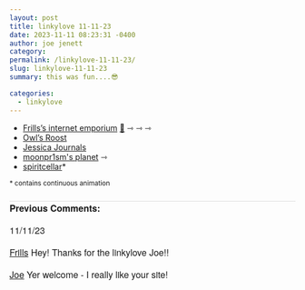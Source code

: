 ```yaml
---
layout: post
title: linkylove 11-11-23
date: 2023-11-11 08:23:31 -0400
author: joe jenett
category: 
permalink: /linkylove-11-11-23/
slug: linkylove-11-11-23
summary: this was fun....😎

categories:
  - linkylove
---
```

<ul class="linkylove">
	<li><a title="Frills’s internet emporium" href="https://frills.dev/">Frills’s internet emporium</a> <a href="https://pinboard.in/u:mikael">📌</a> <span title="led to sites shown below">⇾ ⇾ ⇾</span></li>
	<li><a title="Owl or Owlrooster" href="https://owlsroost.xyz/">Owl’s Roost</a></li>
	<li><a title="Jessica" href="https://jessicajournals.com/">Jessica Journals</a></li>
	<li><a title="moonpr1sm" href="https://moonpr1sm.neocities.org/">moonpr1sm's planet</a> <span title="led to site shown below">⇾</span></li>
	<li><a title="spiritcellar" href="https://spiritcellar.neocities.org/">spiritcellar</a>*</li>
</ul>
<small>* contains continuous animation</small>

<a style="display:none;" href="https://brid.gy/publish/mastodon"><small>(cross-posted to mastodon)</small></a>

<p style="font-family: 'Helvetica Neue',Helvetica,Arial,sans-serif;font-weight:600;font-size:16px;border-top:1px solid #ddd;margin-top:24px;">
Previous Comments:
</p>

<p style="font-family: 'Helvetica Neue',Helvetica,Arial,sans-serif;font-weight:500;font-size:16px;">11/11/23</p>
<p style="font-family: 'Helvetica Neue',Helvetica,Arial,sans-serif;font-size:16px;"><a href="https://frills.dev/">Frills</a>
Hey! Thanks for the linkylove Joe!!
</p>
<p style="font-family: 'Helvetica Neue',Helvetica,Arial,sans-serif;font-size:16px;"><a href="https://iwebthings.joejenett.com/">Joe</a>
Yer welcome - I really like your site!</p>
